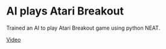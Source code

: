 
# AI plays Atari Breakout

Trained an AI to play Atari Breakout game using python NEAT.


[Video](https://user-images.githubusercontent.com/93857526/187835707-72ceae8b-2072-4c42-b499-2b129ddd8d15.mov)

